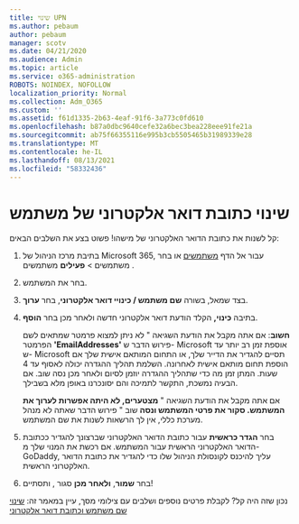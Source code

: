 ```yaml
---
title: שינוי UPN
ms.author: pebaum
author: pebaum
manager: scotv
ms.date: 04/21/2020
ms.audience: Admin
ms.topic: article
ms.service: o365-administration
ROBOTS: NOINDEX, NOFOLLOW
localization_priority: Normal
ms.collection: Adm_O365
ms.custom: ''
ms.assetid: f61d1335-2b63-4eaf-91f6-3a773c0fd610
ms.openlocfilehash: b87a0dbc9640cefe32a6bec3bea228eee91fe21a
ms.sourcegitcommit: ab75f66355116e995b3cb5505465b31989339e28
ms.translationtype: MT
ms.contentlocale: he-IL
ms.lasthandoff: 08/13/2021
ms.locfileid: "58332436"
---
```

# <a name="change-a-users-email-address"></a>שינוי כתובת דואר אלקטרוני של משתמש

קל לשנות את כתובת הדואר האלקטרוני של מישהו! פשוט בצע את השלבים הבאים:
  
1. בתיבת מרכז הניהול של Microsoft 365, עבור אל הדף [משתמשים](https://go.microsoft.com/fwlink/p/?linkid=834822) או בחר משתמשים  \> **פעילים** משתמשים .
    
2. בחר את המשתמש.
    
3. בצד שמאל, בשורה **שם משתמש / כינויי דואר אלקטרוני**, בחר **ערוך**.
    
4. בתיבה **כינוי,** הקלד הודעת דואר אלקטרוני חדשה ולאחר מכן בחר **הוסף**.
    
    **חשוב**: אם אתה מקבל את הודעת השגיאה " לא ניתן למצוא פרמטר שמתאים לשם הפרמטר **'EmailAddresses'** פירוש הדבר ש- Microsoft אוספת זמן רב יותר עד ש- Microsoft תסיים להגדיר את הדייר שלך, או התחום המותאם אישית שלך אם הוספת תחום מותאם אישית לאחרונה. השלמת תהליך ההגדרה יכולה לאסוף עד 4 שעות. המתן זמן מה כדי שתהליך ההגדרה יוזמן לסיום ולאחר מכן נסה שוב. אם הבעיה נמשכת, התקשר לתמיכה והם יסונכרנו באופן מלא בשבילך.
    
    אם אתה מקבל את הודעת השגיאה " **מצטערים, לא היתה אפשרות לערוך את המשתמש. סקור את פרטי המשתמש ונסה** שוב " פירוש הדבר שאתה לא מנהל מערכת כללי, אין לך הרשאות לשנות את שם המשתמש.
    
5. בחר **הגדר כראשית** עבור כתובת הדואר האלקטרוני שברצונך להגדיר ככתובת הדואר האלקטרוני הראשית עבור המשתמש. אם רכשת את המנוי שלך מ- GoDaddy, עליך להיכנס לקונסולת הניהול שלו כדי להגדיר את כתובת הדואר האלקטרוני הראשית. 
    
6. בחר **שמור**, **ולאחר מכן** סגור , ותסתיים!
    
נכון שזה היה קל? לקבלת פרטים נוספים ושלבים עם צילומי מסך, עיין במאמר זה: [שינוי שם משתמש וכתובת דואר אלקטרוני](https://docs.microsoft.com/microsoft-365/admin/add-users/change-a-user-name-and-email-address)
  

